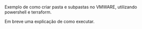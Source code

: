 Exemplo de como criar pasta e subpastas no VMWARE, utilizando powershell e terraform.

Em breve uma explicação de como executar.
